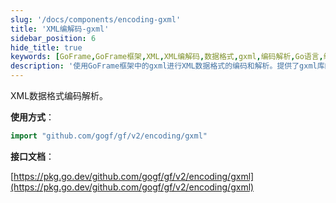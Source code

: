 ```yaml
---
slug: '/docs/components/encoding-gxml'
title: 'XML编解码-gxml'
sidebar_position: 6
hide_title: true
keywords: [GoFrame,GoFrame框架,XML,XML编解码,数据格式,gxml,编码解析,Go语言,编程,接口文档]
description: '使用GoFrame框架中的gxml进行XML数据格式的编码和解析。提供了gxml库的基本使用方法以及相关接口文档的链接，帮助开发者在Go语言项目中轻松处理XML数据。具体实现包括import语句与gxml库的调用示例。'
---
```


XML数据格式编码解析。

**使用方式**：

```go
import "github.com/gogf/gf/v2/encoding/gxml"
```

**接口文档**：

[https://pkg.go.dev/github.com/gogf/gf/v2/encoding/gxml](https://pkg.go.dev/github.com/gogf/gf/v2/encoding/gxml)